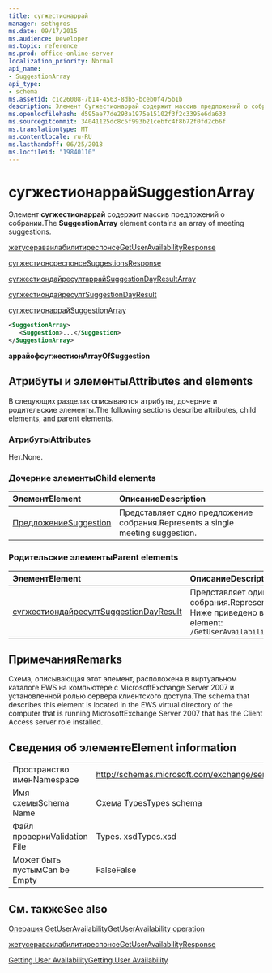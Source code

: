 ```yaml
---
title: сугжестионаррай
manager: sethgros
ms.date: 09/17/2015
ms.audience: Developer
ms.topic: reference
ms.prod: office-online-server
localization_priority: Normal
api_name:
- SuggestionArray
api_type:
- schema
ms.assetid: c1c26008-7b14-4563-8db5-bceb0f475b1b
description: Элемент Сугжестионаррай содержит массив предложений о собрании.
ms.openlocfilehash: d595ae77de293a1975e15102f3f2c3395e6da633
ms.sourcegitcommit: 34041125dc8c5f993b21cebfc4f8b72f0fd2cb6f
ms.translationtype: MT
ms.contentlocale: ru-RU
ms.lasthandoff: 06/25/2018
ms.locfileid: "19840110"
---
```

# <a name="suggestionarray"></a><span data-ttu-id="dcc53-103">сугжестионаррай</span><span class="sxs-lookup"><span data-stu-id="dcc53-103">SuggestionArray</span></span>

<span data-ttu-id="dcc53-104">Элемент **сугжестионаррай** содержит массив предложений о собрании.</span><span class="sxs-lookup"><span data-stu-id="dcc53-104">The **SuggestionArray** element contains an array of meeting suggestions.</span></span> 
  
[<span data-ttu-id="dcc53-105">жетусераваилабилитиреспонсе</span><span class="sxs-lookup"><span data-stu-id="dcc53-105">GetUserAvailabilityResponse</span></span>](getuseravailabilityresponse.md)
  
[<span data-ttu-id="dcc53-106">сугжестионсреспонсе</span><span class="sxs-lookup"><span data-stu-id="dcc53-106">SuggestionsResponse</span></span>](suggestionsresponse.md)
  
[<span data-ttu-id="dcc53-107">сугжестиондайресултаррай</span><span class="sxs-lookup"><span data-stu-id="dcc53-107">SuggestionDayResultArray</span></span>](suggestiondayresultarray.md)
  
[<span data-ttu-id="dcc53-108">сугжестиондайресулт</span><span class="sxs-lookup"><span data-stu-id="dcc53-108">SuggestionDayResult</span></span>](suggestiondayresult.md)
  
[<span data-ttu-id="dcc53-109">сугжестионаррай</span><span class="sxs-lookup"><span data-stu-id="dcc53-109">SuggestionArray</span></span>](suggestionarray.md)
  
```xml
<SuggestionArray>
   <Suggestion>...</Suggestion>
</SuggestionArray>
```

 <span data-ttu-id="dcc53-110">**аррайофсугжестион**</span><span class="sxs-lookup"><span data-stu-id="dcc53-110">**ArrayOfSuggestion**</span></span>
## <a name="attributes-and-elements"></a><span data-ttu-id="dcc53-111">Атрибуты и элементы</span><span class="sxs-lookup"><span data-stu-id="dcc53-111">Attributes and elements</span></span>

<span data-ttu-id="dcc53-112">В следующих разделах описываются атрибуты, дочерние и родительские элементы.</span><span class="sxs-lookup"><span data-stu-id="dcc53-112">The following sections describe attributes, child elements, and parent elements.</span></span>
  
### <a name="attributes"></a><span data-ttu-id="dcc53-113">Атрибуты</span><span class="sxs-lookup"><span data-stu-id="dcc53-113">Attributes</span></span>

<span data-ttu-id="dcc53-114">Нет.</span><span class="sxs-lookup"><span data-stu-id="dcc53-114">None.</span></span>
  
### <a name="child-elements"></a><span data-ttu-id="dcc53-115">Дочерние элементы</span><span class="sxs-lookup"><span data-stu-id="dcc53-115">Child elements</span></span>

|<span data-ttu-id="dcc53-116">**Элемент**</span><span class="sxs-lookup"><span data-stu-id="dcc53-116">**Element**</span></span>|<span data-ttu-id="dcc53-117">**Описание**</span><span class="sxs-lookup"><span data-stu-id="dcc53-117">**Description**</span></span>|
|:-----|:-----|
|[<span data-ttu-id="dcc53-118">Предложение</span><span class="sxs-lookup"><span data-stu-id="dcc53-118">Suggestion</span></span>](suggestion.md) <br/> |<span data-ttu-id="dcc53-119">Представляет одно предложение собрания.</span><span class="sxs-lookup"><span data-stu-id="dcc53-119">Represents a single meeting suggestion.</span></span>  <br/> |
   
### <a name="parent-elements"></a><span data-ttu-id="dcc53-120">Родительские элементы</span><span class="sxs-lookup"><span data-stu-id="dcc53-120">Parent elements</span></span>

|<span data-ttu-id="dcc53-121">**Элемент**</span><span class="sxs-lookup"><span data-stu-id="dcc53-121">**Element**</span></span>|<span data-ttu-id="dcc53-122">**Описание**</span><span class="sxs-lookup"><span data-stu-id="dcc53-122">**Description**</span></span>|
|:-----|:-----|
|[<span data-ttu-id="dcc53-123">сугжестиондайресулт</span><span class="sxs-lookup"><span data-stu-id="dcc53-123">SuggestionDayResult</span></span>](suggestiondayresult.md) <br/> |<span data-ttu-id="dcc53-124">Представляет один день, который содержит предложенное время проведения собрания.</span><span class="sxs-lookup"><span data-stu-id="dcc53-124">Represents a single day that contains suggested meeting times.</span></span>  <br/> <span data-ttu-id="dcc53-125">Ниже приведено выражение XPath для этого элемента:</span><span class="sxs-lookup"><span data-stu-id="dcc53-125">The following is the XPath expression to this element:</span></span>  <br/>  `/GetUserAvailabilityResponse/SuggestionsResponse/SuggestionDayResultArray/SuggestionDayResult[i]` <br/> |
   
## <a name="remarks"></a><span data-ttu-id="dcc53-126">Примечания</span><span class="sxs-lookup"><span data-stu-id="dcc53-126">Remarks</span></span>

<span data-ttu-id="dcc53-127">Схема, описывающая этот элемент, расположена в виртуальном каталоге EWS на компьютере с MicrosoftExchange Server 2007 и установленной ролью сервера клиентского доступа.</span><span class="sxs-lookup"><span data-stu-id="dcc53-127">The schema that describes this element is located in the EWS virtual directory of the computer that is running MicrosoftExchange Server 2007 that has the Client Access server role installed.</span></span>
  
## <a name="element-information"></a><span data-ttu-id="dcc53-128">Сведения об элементе</span><span class="sxs-lookup"><span data-stu-id="dcc53-128">Element information</span></span>

|||
|:-----|:-----|
|<span data-ttu-id="dcc53-129">Пространство имен</span><span class="sxs-lookup"><span data-stu-id="dcc53-129">Namespace</span></span>  <br/> |http://schemas.microsoft.com/exchange/services/2006/types  <br/> |
|<span data-ttu-id="dcc53-130">Имя схемы</span><span class="sxs-lookup"><span data-stu-id="dcc53-130">Schema Name</span></span>  <br/> |<span data-ttu-id="dcc53-131">Схема Types</span><span class="sxs-lookup"><span data-stu-id="dcc53-131">Types schema</span></span>  <br/> |
|<span data-ttu-id="dcc53-132">Файл проверки</span><span class="sxs-lookup"><span data-stu-id="dcc53-132">Validation File</span></span>  <br/> |<span data-ttu-id="dcc53-133">Types. xsd</span><span class="sxs-lookup"><span data-stu-id="dcc53-133">Types.xsd</span></span>  <br/> |
|<span data-ttu-id="dcc53-134">Может быть пустым</span><span class="sxs-lookup"><span data-stu-id="dcc53-134">Can be Empty</span></span>  <br/> |<span data-ttu-id="dcc53-135">False</span><span class="sxs-lookup"><span data-stu-id="dcc53-135">False</span></span>  <br/> |
   
## <a name="see-also"></a><span data-ttu-id="dcc53-136">См. также</span><span class="sxs-lookup"><span data-stu-id="dcc53-136">See also</span></span>



[<span data-ttu-id="dcc53-137">Операция GetUserAvailability</span><span class="sxs-lookup"><span data-stu-id="dcc53-137">GetUserAvailability operation</span></span>](getuseravailability-operation.md)
  
[<span data-ttu-id="dcc53-138">жетусераваилабилитиреспонсе</span><span class="sxs-lookup"><span data-stu-id="dcc53-138">GetUserAvailabilityResponse</span></span>](getuseravailabilityresponse.md)


[<span data-ttu-id="dcc53-139">Getting User Availability</span><span class="sxs-lookup"><span data-stu-id="dcc53-139">Getting User Availability</span></span>](http://msdn.microsoft.com/library/d4133fcb-9b0f-4e6b-aadf-a389da83516a%28Office.15%29.aspx)

